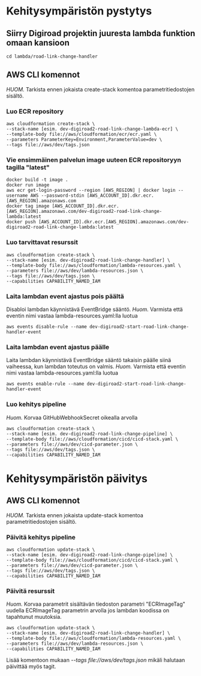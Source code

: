 # Kehitysympäristön pystytys

## Siirry Digiroad projektin juuresta lambda funktion omaan kansioon
```
cd lambda/road-link-change-handler
```

## AWS CLI komennot

*HUOM.* Tarkista ennen jokaista create-stack komentoa parametritiedostojen sisältö.

### Luo ECR repository
```
aws cloudformation create-stack \
--stack-name [esim. dev-digiroad2-road-link-change-lambda-ecr] \
--template-body file://aws/cloudformation/ecr/ecr.yaml \
--parameters ParameterKey=Environment,ParameterValue=dev \
--tags file://aws/dev/tags.json
```

### Vie ensimmäinen palvelun image uuteen ECR repositoryyn tagilla "latest"
```
docker build -t image .
docker run image
aws ecr get-login-password --region [AWS_REGION] | docker login --username AWS --password-stdin [AWS_ACCOUNT_ID].dkr.ecr.[AWS_REGION].amazonaws.com
docker tag image [AWS_ACCOUNT_ID].dkr.ecr.[AWS_REGION].amazonaws.com/dev-digiroad2-road-link-change-lambda:latest
docker push [AWS_ACCOUNT_ID].dkr.ecr.[AWS_REGION].amazonaws.com/dev-digiroad2-road-link-change-lambda:latest
```

### Luo tarvittavat resurssit
```
aws cloudformation create-stack \
--stack-name [esim. dev-digiroad2-road-link-change-handler] \
--template-body file://aws/cloudformation/lambda-resources.yaml \
--parameters file://aws/dev/lambda-resources.json \
--tags file://aws/dev/tags.json \
--capabilities CAPABILITY_NAMED_IAM
```

### Laita lambdan event ajastus pois päältä
Disabloi lambdan käynnistävä EventBridge sääntö.
*Huom.* Varmista että eventin nimi vastaa lambda-resources.yaml:lla luotua
```
aws events disable-rule --name dev-digiroad2-start-road-link-change-handler-event
```

### Laita lambdan event ajastus päälle
Laita lambdan käynnistävä EventBridge sääntö takaisin päälle siinä vaiheessa, kun lambdan toteutus on valmis.
*Huom.* Varmista että eventin nimi vastaa lambda-resources.yaml:lla luotua
```
aws events enable-rule --name dev-digiroad2-start-road-link-change-handler-event
```

### Luo kehitys pipeline
*Huom.* Korvaa GitHubWebhookSecret oikealla arvolla
```
aws cloudformation create-stack \
--stack-name [esim. dev-digiroad2-road-link-change-pipeline] \ 
--template-body file://aws/cloudformation/cicd/cicd-stack.yaml \
--parameters file://aws/dev/cicd-parameter.json \
--tags file://aws/dev/tags.json \
--capabilities CAPABILITY_NAMED_IAM
```


# Kehitysympäristön päivitys

## AWS CLI komennot

*HUOM.* Tarkista ennen jokaista update-stack komentoa parametritiedostojen sisältö.

### Päivitä kehitys pipeline
```
aws cloudformation update-stack \
--stack-name [esim. dev-digiroad2-road-link-change-pipeline] \ 
--template-body file://aws/cloudformation/cicd/cicd-stack.yaml \
--parameters file://aws/dev/cicd-parameter.json \
--tags file://aws/dev/tags.json \
--capabilities CAPABILITY_NAMED_IAM
```

### Päivitä resurssit
*Huom.* Korvaa parametrit sisältävän tiedoston parametri "ECRImageTag" uudella ECRImageTag parametrin arvolla jos lambdan koodissa on tapahtunut muutoksia.
```
aws cloudformation update-stack \
--stack-name [esim. dev-digiroad2-road-link-change-handler] \
--template-body file://aws/cloudformation/lambda-resources.yaml \
--parameters file://aws/dev/lambda-resources.json \
--capabilities CAPABILITY_NAMED_IAM
```
Lisää komentoon mukaan *--tags file://aws/dev/tags.json* mikäli halutaan päivittää myös tagit.
